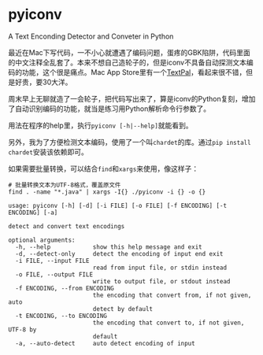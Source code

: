 pyiconv
=======

A Text Enconding Detector and Conveter in Python

最近在Mac下写代码，一不小心就遭遇了编码问题，蛋疼的GBK陷阱，代码里面的中文注释全乱套了。本来不想自己造轮子的，但是iconv不具备自动探测文本编码的功能，这个很是痛点。Mac App Store里有一个[TextPal](https://itunes.apple.com/us/app/textpal/id677976033)，看起来很不错，但是好贵，要30大洋。

周末早上无聊就造了一会轮子，把代码写出来了，算是iconv的Python复刻，增加了自动识别编码的功能，就当是练习用Python解析命令行参数了。

用法在程序的help里，执行`pyiconv [-h|--help]`就能看到。

另外，我为了方便检测文本编码，使用了一个叫`chardet`的库。通过`pip install chardet`安装该依赖即可。

如果需要批量转换，可以结合`find`和`xargs`来使用，像这样子：

```
# 批量转换文本为UTF-8格式，覆盖原文件
find . -name "*.java" | xargs -I{} ./pyiconv -i {} -o {}
```

```
usage: pyiconv [-h] [-d] [-i FILE] [-o FILE] [-f ENCODING] [-t ENCODING] [-a]

detect and convert text encodings

optional arguments:
  -h, --help            show this help message and exit
  -d, --detect-only     detect the encoding of input end exit
  -i FILE, --input FILE
                        read from input file, or stdin instead
  -o FILE, --output FILE
                        write to output file, or stdout instead
  -f ENCODING, --from ENCODING
                        the encoding that convert from, if not given, auto
                        detect by default
  -t ENCODING, --to ENCODING
                        the encoding that convert to, if not given, UTF-8 by
                        default
  -a, --auto-detect     auto detect encoding of input
```
